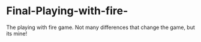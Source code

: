 # Final-Playing-with-fire-
The playing with fire game. Not many differences that change the game, but its mine!
